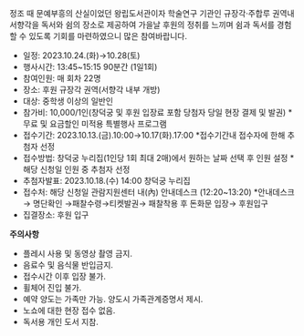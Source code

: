 정조 때 문예부흥의 산실이었던 왕립도서관이자 학술연구 기관인 규장각·주합루 권역내 서향각을 독서와 쉼의 장소로 제공하여 가을날 후원의 정취를 느끼며 쉼과 독서를 경험할 수 있도록 기회를 마련하였으니 많은 참여바랍니다.
- 일정: 2023.10.24.(화)→10.28(토)
- 행사시간: 13:45~15:15 90분간 (1일1회)
- 참여인원: 매 회차 22명
- 장소: 후원 규장각 권역(서향각 내부 개방)
- 대상: 중학생 이상의 일반인
- 참가비: 10,000/1인(창덕궁 및 후원 입장료 포함 당첨자 당일 현장 결제 및 발권)
  *무료 및 요금할인 미적용 특별행사 프로그램
- 접수기간: 2023.10.13.(금).10:00→10.17(화).17:00
  *접수기간내 접수자에 한해 추첨자 선정
- 접수방법: 창덕궁 누리집(1인당 1회 최대 2매)에서 원하는 날짜 선택 후 인원 설정
  *해당 신청일 인원 중 추첨자 선정
- 추첨자발표: 2023.10.18.(수) 14:00 창덕궁 누리집
- 접수처: 해당 신청일 관람지원센터 내(內) 안내데스크 (12:20~13:20)
  *안내데스크→ 명단확인 →패찰수령→티켓발권→ 패찰착용 후 돈화문 입장→ 후원입구
- 집결장소: 후원 입구

**주의사항**
- 플레시 사용 및 동영상 촬영 금지.
- 음료수 및 음식물 반입금지.
- 접수시간 이후 입장 불가.
- 휠체어 진입 불가.
- 예약 양도는 가족만 가능. 양도시 가족관계증명서 제시.
- 노쇼에 대한 현장 접수 없음.
- 독서용 개인 도서 지참.